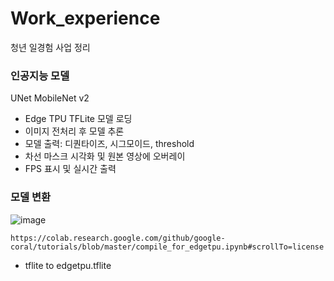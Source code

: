 # Work_experience
청년 일경험 사업 정리

### 인공지능 모델
UNet MobileNet v2
 - Edge TPU TFLite 모델 로딩
 - 이미지 전처리 후 모델 추론
 - 모델 출력: 디퀀타이즈, 시그모이드, threshold
 - 차선 마스크 시각화 및 원본 영상에 오버레이
 - FPS 표시 및 실시간 출력
### 모델 변환



![image](https://github.com/user-attachments/assets/401144fb-dc1b-4048-bbbc-d82a92a37637)  


```
https://colab.research.google.com/github/google-coral/tutorials/blob/master/compile_for_edgetpu.ipynb#scrollTo=license
```
 - tflite to edgetpu.tflite

